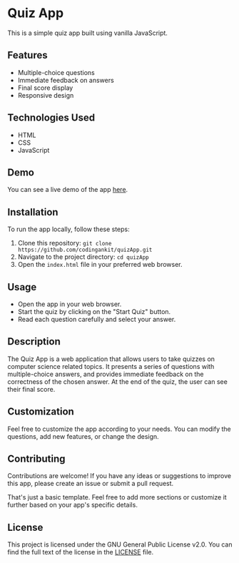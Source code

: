 # Quiz App

This is a simple quiz app built using vanilla JavaScript.

## Features

- Multiple-choice questions
- Immediate feedback on answers
- Final score display
- Responsive design

## Technologies Used

- HTML
- CSS
- JavaScript

## Demo

You can see a live demo of the app [here](https://codingankit.github.io/quizApp).

## Installation

To run the app locally, follow these steps:

1. Clone this repository: `git clone https://github.com/codingankit/quizApp.git`
2. Navigate to the project directory: `cd quizApp`
3. Open the `index.html` file in your preferred web browser.

## Usage

- Open the app in your web browser.
- Start the quiz by clicking on the "Start Quiz" button.
- Read each question carefully and select your answer.

## Description

The Quiz App is a web application that allows users to take quizzes on computer science related topics. It presents a series of questions with multiple-choice answers, and provides immediate feedback on the correctness of the chosen answer. At the end of the quiz, the user can see their final score.

## Customization

Feel free to customize the app according to your needs. You can modify the questions, add new features, or change the design.

## Contributing

Contributions are welcome! If you have any ideas or suggestions to improve this app, please create an issue or submit a pull request.

That's just a basic template. Feel free to add more sections or customize it further based on your app's specific details.

## License

This project is licensed under the GNU General Public License v2.0. You can find the full text of the license in the [LICENSE](LICENSE) file.

